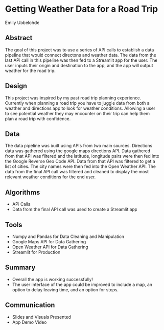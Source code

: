 # Getting Weather Data for a Road Trip 
Emily Ubbelohde

## Abstract
The goal of this project was to use a series of API calls to establish a data pipeline that would connect directons and weather data. The data from the last API call in this pipeline was then fed to a Streamlit app for the user. The user inputs their origin and destination to the app, and the app will output weather for the road trip. 


## Design
This project was inspired by my past road trip planning experience. Currently when planning a road trip you have to juggle data from both a weather and directions app to look for weather conditions. Allowing a user to see potential weather they may encounter on their trip can help them plan a road trip with confidence. 

## Data
The data pipeline was built using APIs from two main sources. Directions data was gathered using the google maps directions API. Data gathered from that API was filtered and the latitude, longitude pairs were then fed into the Google Reverse Geo Code API. Data from that API was filtered to get a list of cities. The city names were then fed into the Open Weather API. The data from the final API call was filtered and cleaned to display the most relevant weather conditions for the end user.  

## Algorithms

- API Calls
- Data from the final API call was used to create a Streamlit app  

   
## Tools
- Numpy and Pandas for Data Cleaning and Manipulation
- Google Maps API for Data Gathering
- Open Weather API for Data Gathering
- Streamlit for Production

## Summary
- Overall the app is working successfully!
- The user interface of the app could be improved to include a map, an option to delay leaving time, and an option for stops. 

## Communication
 - Slides and Visuals Presented
- App Demo Video

